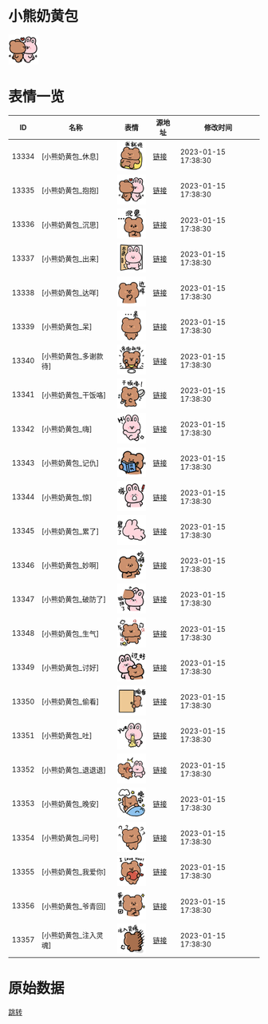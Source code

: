 # 小熊奶黄包

<img src="./cover.png" height="60" alt="cover" />

# 表情一览

|ID|名称|表情|源地址|修改时间|
|----|----|----|----|----|
|13334|[小熊奶黄包_休息]|<img src="./pic/013334_%5B小熊奶黄包_休息%5D.png" height="60" alt="休息"/>|[链接](https://i0.hdslb.com/bfs/emote/dcae92fb93f08995059728ab706f29a3ff2478ed.png)|2023-01-15 17:38:30|
|13335|[小熊奶黄包_抱抱]|<img src="./pic/013335_%5B小熊奶黄包_抱抱%5D.png" height="60" alt="抱抱"/>|[链接](https://i0.hdslb.com/bfs/emote/9f833cd51cd5d685faefb523241e43b9ab9e3b00.png)|2023-01-15 17:38:30|
|13336|[小熊奶黄包_沉思]|<img src="./pic/013336_%5B小熊奶黄包_沉思%5D.png" height="60" alt="沉思"/>|[链接](https://i0.hdslb.com/bfs/emote/3217bf458a5b36a1b594781631c38bbab6735b15.png)|2023-01-15 17:38:30|
|13337|[小熊奶黄包_出来]|<img src="./pic/013337_%5B小熊奶黄包_出来%5D.png" height="60" alt="出来"/>|[链接](https://i0.hdslb.com/bfs/emote/d658e3731fb6151313e2528119dffd517e204370.png)|2023-01-15 17:38:30|
|13338|[小熊奶黄包_达咩]|<img src="./pic/013338_%5B小熊奶黄包_达咩%5D.png" height="60" alt="达咩"/>|[链接](https://i0.hdslb.com/bfs/emote/bbf624934c9858972ea22895a207779fcf77503d.png)|2023-01-15 17:38:30|
|13339|[小熊奶黄包_呆]|<img src="./pic/013339_%5B小熊奶黄包_呆%5D.png" height="60" alt="呆"/>|[链接](https://i0.hdslb.com/bfs/emote/45b4469c1e03b0a13360eb6991c2d36545655d5a.png)|2023-01-15 17:38:30|
|13340|[小熊奶黄包_多谢款待]|<img src="./pic/013340_%5B小熊奶黄包_多谢款待%5D.png" height="60" alt="多谢款待"/>|[链接](https://i0.hdslb.com/bfs/emote/b306f9cd3362361e767e1a22ab68eea33de93d2c.png)|2023-01-15 17:38:30|
|13341|[小熊奶黄包_干饭咯]|<img src="./pic/013341_%5B小熊奶黄包_干饭咯%5D.png" height="60" alt="干饭咯"/>|[链接](https://i0.hdslb.com/bfs/emote/ad4494f66e38ca7f8671c786a7051fd737fdcd1d.png)|2023-01-15 17:38:30|
|13342|[小熊奶黄包_嗨]|<img src="./pic/013342_%5B小熊奶黄包_嗨%5D.png" height="60" alt="嗨"/>|[链接](https://i0.hdslb.com/bfs/emote/27c936129fbea2be3123dc307b584fd39fd1c8fd.png)|2023-01-15 17:38:30|
|13343|[小熊奶黄包_记仇]|<img src="./pic/013343_%5B小熊奶黄包_记仇%5D.png" height="60" alt="记仇"/>|[链接](https://i0.hdslb.com/bfs/emote/c354cf74d67628a1550bcfd92edcbf1ab1cb6b94.png)|2023-01-15 17:38:30|
|13344|[小熊奶黄包_惊]|<img src="./pic/013344_%5B小熊奶黄包_惊%5D.png" height="60" alt="惊"/>|[链接](https://i0.hdslb.com/bfs/emote/58fc5911634cc30eb9e3280139450411ac9ef8d1.png)|2023-01-15 17:38:30|
|13345|[小熊奶黄包_累了]|<img src="./pic/013345_%5B小熊奶黄包_累了%5D.png" height="60" alt="累了"/>|[链接](https://i0.hdslb.com/bfs/emote/618f18248842973f25a8b091cc35a4e05c968844.png)|2023-01-15 17:38:30|
|13346|[小熊奶黄包_妙啊]|<img src="./pic/013346_%5B小熊奶黄包_妙啊%5D.png" height="60" alt="妙啊"/>|[链接](https://i0.hdslb.com/bfs/emote/4f6df4dc8312c6ecb87c98765de54e60be879100.png)|2023-01-15 17:38:30|
|13347|[小熊奶黄包_破防了]|<img src="./pic/013347_%5B小熊奶黄包_破防了%5D.png" height="60" alt="破防了"/>|[链接](https://i0.hdslb.com/bfs/emote/565e2883d5a2c4ec0f25fe7d05a73a5bb1e5a8e2.png)|2023-01-15 17:38:30|
|13348|[小熊奶黄包_生气]|<img src="./pic/013348_%5B小熊奶黄包_生气%5D.png" height="60" alt="生气"/>|[链接](https://i0.hdslb.com/bfs/emote/7e9c9af5d3c3e1d1c322f79969f2f0b72092a798.png)|2023-01-15 17:38:30|
|13349|[小熊奶黄包_讨好]|<img src="./pic/013349_%5B小熊奶黄包_讨好%5D.png" height="60" alt="讨好"/>|[链接](https://i0.hdslb.com/bfs/emote/1fc299124c294c1875e431e72868e3a1ef9c9aa5.png)|2023-01-15 17:38:30|
|13350|[小熊奶黄包_偷看]|<img src="./pic/013350_%5B小熊奶黄包_偷看%5D.png" height="60" alt="偷看"/>|[链接](https://i0.hdslb.com/bfs/emote/9215ec678ecbc51f10af4bd921ecc4a795e1177b.png)|2023-01-15 17:38:30|
|13351|[小熊奶黄包_吐]|<img src="./pic/013351_%5B小熊奶黄包_吐%5D.png" height="60" alt="吐"/>|[链接](https://i0.hdslb.com/bfs/emote/90798a48bf7258a8e6e6fabbc371b83c3e9cc5e7.png)|2023-01-15 17:38:30|
|13352|[小熊奶黄包_退退退]|<img src="./pic/013352_%5B小熊奶黄包_退退退%5D.png" height="60" alt="退退退"/>|[链接](https://i0.hdslb.com/bfs/emote/291385b985078d3cf6729ee6e14a73a87909174c.png)|2023-01-15 17:38:30|
|13353|[小熊奶黄包_晚安]|<img src="./pic/013353_%5B小熊奶黄包_晚安%5D.png" height="60" alt="晚安"/>|[链接](https://i0.hdslb.com/bfs/emote/aa5edef57573e372f29f0c1c80cb0b8422b489ae.png)|2023-01-15 17:38:30|
|13354|[小熊奶黄包_问号]|<img src="./pic/013354_%5B小熊奶黄包_问号%5D.png" height="60" alt="问号"/>|[链接](https://i0.hdslb.com/bfs/emote/81951300cfd66a037103585f727ba32bd997fc71.png)|2023-01-15 17:38:30|
|13355|[小熊奶黄包_我爱你]|<img src="./pic/013355_%5B小熊奶黄包_我爱你%5D.png" height="60" alt="我爱你"/>|[链接](https://i0.hdslb.com/bfs/emote/201c7e29a6ae2ed026d9f5766c8715b1cd2d038d.png)|2023-01-15 17:38:30|
|13356|[小熊奶黄包_爷青回]|<img src="./pic/013356_%5B小熊奶黄包_爷青回%5D.png" height="60" alt="爷青回"/>|[链接](https://i0.hdslb.com/bfs/emote/9fc9c0ec2ef0f739403a8dac2f735895ec8e7009.png)|2023-01-15 17:38:30|
|13357|[小熊奶黄包_注入灵魂]|<img src="./pic/013357_%5B小熊奶黄包_注入灵魂%5D.png" height="60" alt="注入灵魂"/>|[链接](https://i0.hdslb.com/bfs/emote/5b6ee5c854438796e0dd30bc1a4451bb0f5bc8f2.png)|2023-01-15 17:38:30|

# 原始数据

[跳转](./raw.json)

